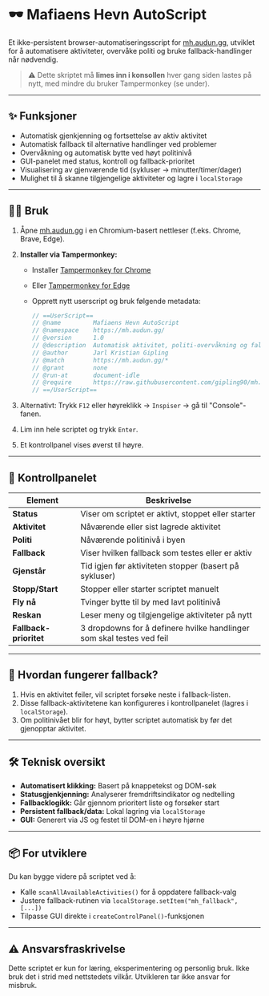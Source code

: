 # 🕶️ Mafiaens Hevn AutoScript

Et ikke-persistent browser-automatiseringsscript for [mh.audun.gg](https://mh.audun.gg), utviklet for å automatisere aktiviteter, overvåke politi og bruke fallback-handlinger når nødvendig.

> ⚠️ Dette skriptet må **limes inn i konsollen** hver gang siden lastes på nytt, med mindre du bruker Tampermonkey (se under).

---

## ✨ Funksjoner

- Automatisk gjenkjenning og fortsettelse av aktiv aktivitet
- Automatisk fallback til alternative handlinger ved problemer
- Overvåkning og automatisk bytte ved høyt politinivå
- GUI-panelet med status, kontroll og fallback-prioritet
- Visualisering av gjenværende tid (sykluser → minutter/timer/dager)
- Mulighet til å skanne tilgjengelige aktiviteter og lagre i `localStorage`

---

## 🧑‍💻 Bruk

1. Åpne [mh.audun.gg](https://mh.audun.gg) i en Chromium-basert nettleser (f.eks. Chrome, Brave, Edge).
2. **Installer via Tampermonkey:**
   - Installer [Tampermonkey for Chrome](https://chrome.google.com/webstore/detail/tampermonkey/dhdgffkkebhmkfjojejmpbldmpobfkfo)
   - Eller [Tampermonkey for Edge](https://microsoftedge.microsoft.com/addons/detail/tampermonkey/dhdgffkkebhmkfjojejmpbldmpobfkfo)
   - Opprett nytt userscript og bruk følgende metadata:

     ```js
     // ==UserScript==
     // @name         Mafiaens Hevn AutoScript
     // @namespace    https://mh.audun.gg/
     // @version      1.0
     // @description  Automatisk aktivitet, politi-overvåkning og fallback i Mafiaens Hevn
     // @author       Jarl Kristian Gipling
     // @match        https://mh.audun.gg/*
     // @grant        none
     // @run-at       document-idle
     // @require      https://raw.githubusercontent.com/gipling90/mh.audun.gg/main/mh-tampermonkey.js
     // ==/UserScript==
     ```

3. Alternativt: Trykk `F12` eller høyreklikk → `Inspiser` → gå til "Console"-fanen.
4. Lim inn hele scriptet og trykk `Enter`.
5. Et kontrollpanel vises øverst til høyre.

---

## 🧭 Kontrollpanelet

| Element        | Beskrivelse |
|----------------|-------------|
| **Status**     | Viser om scriptet er aktivt, stoppet eller starter |
| **Aktivitet**  | Nåværende eller sist lagrede aktivitet |
| **Politi**     | Nåværende politinivå i byen |
| **Fallback**   | Viser hvilken fallback som testes eller er aktiv |
| **Gjenstår**   | Tid igjen før aktiviteten stopper (basert på sykluser) |
| **Stopp/Start**| Stopper eller starter scriptet manuelt |
| **Fly nå**     | Tvinger bytte til by med lavt politinivå |
| **Reskan**     | Leser meny og tilgjengelige aktiviteter på nytt |
| **Fallback-prioritet** | 3 dropdowns for å definere hvilke handlinger som skal testes ved feil |

---

## 🧠 Hvordan fungerer fallback?

1. Hvis en aktivitet feiler, vil scriptet forsøke neste i fallback-listen.
2. Disse fallback-aktivitetene kan konfigureres i kontrollpanelet (lagres i `localStorage`).
3. Om politinivået blir for høyt, bytter scriptet automatisk by før det gjenopptar aktivitet.

---

## 🛠 Teknisk oversikt

- **Automatisert klikking:** Basert på knappetekst og DOM-søk
- **Statusgjenkjenning:** Analyserer fremdriftsindikator og nedtelling
- **Fallbacklogikk:** Går gjennom prioritert liste og forsøker start
- **Persistent fallback/data:** Lokal lagring via `localStorage`
- **GUI:** Generert via JS og festet til DOM-en i høyre hjørne

---

## 📦 For utviklere

Du kan bygge videre på scriptet ved å:

- Kalle `scanAllAvailableActivities()` for å oppdatere fallback-valg
- Justere fallback-rutinen via `localStorage.setItem("mh_fallback", [...])`
- Tilpasse GUI direkte i `createControlPanel()`-funksjonen

---

## ⚠️ Ansvarsfraskrivelse

Dette scriptet er kun for læring, eksperimentering og personlig bruk. Ikke bruk det i strid med nettstedets vilkår. Utvikleren tar ikke ansvar for misbruk.
